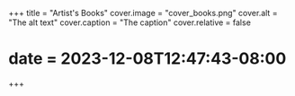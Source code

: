 +++
title = "Artist's Books"
cover.image = "cover_books.png"
cover.alt = "The alt text"
cover.caption = "The caption"
cover.relative = false
# date = 2023-12-08T12:47:43-08:00
+++